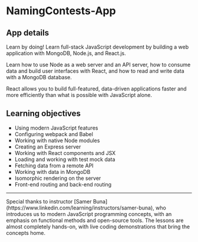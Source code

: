 # NamingContests-App

<!DOCTYPE html>
<html>
<body>

<h2>App details</h2>

  <p>
Learn by doing!
Learn full-stack JavaScript development by building a web application with MongoDB, Node.js, and React.js.

Learn how to use Node as a web server and an API server,
how to consume data and build user interfaces with React,
and how to read and write data with a MongoDB database.

React allows you to build full-featured, data-driven applications faster and more efficiently than what is possible with JavaScript alone.
  </p>
  
  <p>
  <h2>Learning objectives</h2>
  
  <ul style="list-style-type:square">
  <li>Using modern JavaScript features</li>
  <li>Configuring webpack and Babel</li>
  <li>Working with native Node modules</li>
  <li>Creating an Express server</li>
  <li>Working with React components and JSX</li>
  <li>Loading and working with test mock data</li>
  <li>Fetching data from a remote API</li>
  <li>Working with data in MongoDB</li>
  <li>Isomorphic rendering on the server</li>
  <li>Front-end routing and back-end routing</li>
</ul>
  </p>
 <hr>
  Special thanks to instructor [Samer Buna](https://www.linkedin.com/learning/instructors/samer-buna), who introduces us to modern JavaScript programming concepts, with an emphasis on functional methods and open-source tools. The lessons are almost completely hands-on, with live coding demonstrations that bring the concepts home.

</body>
</html>
